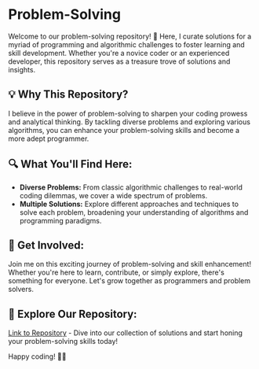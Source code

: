 # Problem-Solving

Welcome to our problem-solving repository! 🎉 Here, I curate solutions for a myriad of programming and algorithmic challenges to foster learning and skill development. Whether you're a novice coder or an experienced developer, this repository serves as a treasure trove of solutions and insights.

## 💡 Why This Repository?

I believe in the power of problem-solving to sharpen your coding prowess and analytical thinking. By tackling diverse problems and exploring various algorithms, you can enhance your problem-solving skills and become a more adept programmer.

## 🔍 What You'll Find Here:

- **Diverse Problems:** From classic algorithmic challenges to real-world coding dilemmas, we cover a wide spectrum of problems.
- **Multiple Solutions:** Explore different approaches and techniques to solve each problem, broadening your understanding of algorithms and programming paradigms.

## 🌟 Get Involved:

Join me on this exciting journey of problem-solving and skill enhancement! Whether you're here to learn, contribute, or simply explore, there's something for everyone. Let's grow together as programmers and problem solvers.

## 🔗 Explore Our Repository:

[Link to Repository](#) - Dive into our collection of solutions and start honing your problem-solving skills today!

Happy coding! 🚀✨
